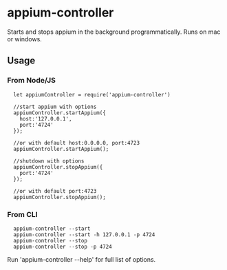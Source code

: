 # appium-controller
Starts and stops appium in the background programmatically. Runs on mac or windows.

## Usage
### From Node/JS

```
  let appiumController = require('appium-controller')

  //start appium with options
  appiumController.startAppium({
    host:'127.0.0.1',
    port:'4724'
  });

  //or with default host:0.0.0.0, port:4723
  appiumController.startAppium();

  //shutdown with options
  appiumController.stopAppium({
    port:'4724'
  });

  //or with default port:4723
  appiumController.stopAppium();

```

### From CLI
```
  appium-controller --start
  appium-controller --start -h 127.0.0.1 -p 4724
  appium-controller --stop
  appium-controller --stop -p 4724

```


Run 'appium-controller --help' for full list of options.
